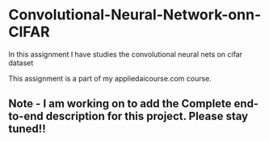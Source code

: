 # Convolutional-Neural-Network-onn-CIFAR
In this assignment I have studies the convolutional neural nets on cifar dataset

This assignment is a part of my appliedaicourse.com course.

## Note - I am working on to add the Complete end-to-end description for this project. Please stay tuned!!

